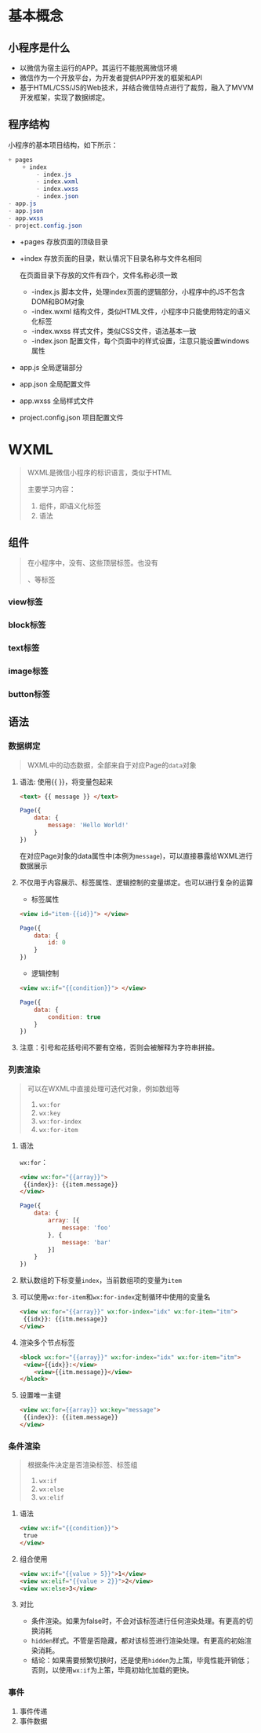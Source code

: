 # 基本概念

## 小程序是什么

- 以微信为宿主运行的APP。其运行不能脱离微信环境
- 微信作为一个开放平台，为开发者提供APP开发的框架和API
- 基于HTML/CSS/JS的Web技术，并结合微信特点进行了裁剪，融入了MVVM开发框架，实现了数据绑定。

## 程序结构

小程序的基本项目结构，如下所示：

```powershell
+ pages
	+ index
		- index.js
		- index.wxml
		- index.wxss
		- index.json
- app.js
- app.json
- app.wxss
- project.config.json
```

- +pages 存放页面的顶级目录

- +index 存放页面的目录，默认情况下目录名称与文件名相同

  在页面目录下存放的文件有四个，文件名称必须一致

  - -index.js 脚本文件，处理index页面的逻辑部分，小程序中的JS不包含DOM和BOM对象
  - -index.wxml 结构文件，类似HTML文件，小程序中只能使用特定的语义化标签
  - -index.wxss 样式文件，类似CSS文件，语法基本一致
  - -index.json 配置文件，每个页面中的样式设置，注意只能设置windows属性

- app.js  全局逻辑部分

- app.json 全局配置文件

- app.wxss 全局样式文件

- project.config.json 项目配置文件

# WXML

> WXML是微信小程序的标识语言，类似于HTML
>
> 主要学习内容：
>
> 1. 组件，即语义化标签
> 2. 语法

## 组件

> 在小程序中，没有<HTML>、<BODY>这些顶层标签。也没有<div>、<span>等标签

### view标签

### block标签

### text标签

### image标签

### button标签



## 语法

### 数据绑定

> WXML中的动态数据，全部来自于对应Page的`data`对象

1. 语法: 使用{{ }}，将变量包起来

   ```html
   <text> {{ message }} </text>
   ```

   ```javascript
   Page({
       data: {
           message: 'Hello World!'
       }
   })
   ```

   在对应Page对象的data属性中(本例为`message`)，可以直接暴露给WXML进行数据展示

2. 不仅用于内容展示、标签属性、逻辑控制的变量绑定。也可以进行复杂的运算

   - 标签属性

   ```html
   <view id="item-{{id}}"> </view>
   ```

   ```javascript
   Page({
       data: {
           id: 0
       }
   })
   ```

   - 逻辑控制

   ```html
   <view wx:if="{{condition}}"> </view>
   ```

   ```javascript
   Page({
       data: {
           condition: true
       }
   })
   ```

3. 注意：引号和花括号间不要有空格，否则会被解释为字符串拼接。


### 列表渲染

>可以在WXML中直接处理可迭代对象，例如数组等
>
>1. `wx:for`
>2. `wx:key`
>3. `wx:for-index`
>4. `wx:for-item`

1. 语法

   `wx:for`：

   ```html
   <view wx:for="{{array}}">
   	{{index}}: {{item.message}}
   </view>
   ```

   ```javascript
   Page({
       data: {
           array: [{
               message: 'foo'
           }, {
               message: 'bar'
           }]
       }
   })
   ```

2. 默认数组的下标变量`index`，当前数组项的变量为`item`

3. 可以使用`wx:for-item`和`wx:for-index`定制循环中使用的变量名

   ```html
   <view wx:for="{{array}}" wx:for-index="idx" wx:for-item="itm">
   	{{idx}}: {{itm.message}}
   </view>
   ```

4. 渲染多个节点标签

   ```html
   <block wx:for="{{array}}" wx:for-index="idx" wx:for-item="itm">
   	<view>{{idx}}:</view>
       <view>{{itm.message}}</view>
   </block>
   ```

5. 设置唯一主键

   ```html
   <view wx:for={{array}} wx:key="message">
   	{{index}}: {{item.message}}
   </view>
   ```


### 条件渲染

> 根据条件决定是否渲染标签、标签组
>
> 1. `wx:if`
> 2. `wx:else`
> 3. `wx:elif`

1. 语法

   ```html
   <view wx:if="{{condition}}">
   	true
   </view>
   ```

2. 组合使用

   ```html
   <view wx:if="{{value > 5}}">1</view>
   <view wx:elif="{{value > 2}}">2</view>
   <view wx:else>3</view>
   ```

3. 对比

   - 条件渲染。如果为false时，不会对该标签进行任何渲染处理。有更高的切换消耗
   - `hidden`样式。不管是否隐藏，都对该标签进行渲染处理。有更高的初始渲染消耗。
   - 结论：如果需要频繁切换时，还是使用`hidden`为上策，毕竟性能开销低；否则，以使用`wx:if`为上策，毕竟初始化加载的更快。

### 事件

1. 事件传递
2. 事件数据

